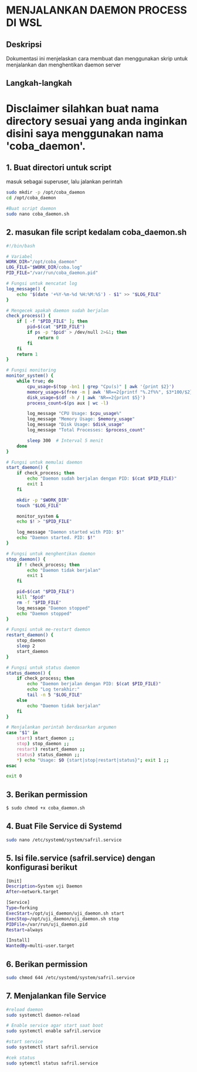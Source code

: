 # MENJALANKAN DAEMON PROCESS DI WSL
## Deskripsi
Dokumentasi ini menjelaskan cara membuat dan menggunakan skrip untuk menjalankan dan menghentikan daemon server
## Langkah-langkah
# Disclaimer silahkan buat nama directory sesuai yang anda inginkan disini saya menggunakan nama 'coba_daemon'.
## 1. Buat directori untuk script
masuk sebagai superuser, lalu jalankan perintah
```bash
sudo mkdir -p /opt/coba_daemon
cd /opt/coba_daemon

#Buat script daemon
sudo nano coba_daemon.sh
```
## 2. masukan file script kedalam  coba_daemon.sh
```bash
#!/bin/bash

# Variabel
WORK_DIR="/opt/coba_daemon"
LOG_FILE="$WORK_DIR/coba.log"
PID_FILE="/var/run/coba_daemon.pid"

# Fungsi untuk mencatat log
log_message() {
    echo "$(date '+%Y-%m-%d %H:%M:%S') - $1" >> "$LOG_FILE"
}

# Mengecek apakah daemon sudah berjalan
check_process() {
    if [ -f "$PID_FILE" ]; then
        pid=$(cat "$PID_FILE")
        if ps -p "$pid" > /dev/null 2>&1; then
            return 0
        fi
    fi
    return 1
}

# Fungsi monitoring
monitor_system() {
    while true; do
        cpu_usage=$(top -bn1 | grep "Cpu(s)" | awk '{print $2}')
        memory_usage=$(free -m | awk 'NR==2{printf "%.2f%%", $3*100/$2}')
        disk_usage=$(df -h / | awk 'NR==2{print $5}')
        process_count=$(ps aux | wc -l)

        log_message "CPU Usage: $cpu_usage%"
        log_message "Memory Usage: $memory_usage"
        log_message "Disk Usage: $disk_usage"
        log_message "Total Processes: $process_count"

        sleep 300  # Interval 5 menit
    done
}

# Fungsi untuk memulai daemon
start_daemon() {
    if check_process; then
        echo "Daemon sudah berjalan dengan PID: $(cat $PID_FILE)"
        exit 1
    fi

    mkdir -p "$WORK_DIR"
    touch "$LOG_FILE"

    monitor_system &
    echo $! > "$PID_FILE"

    log_message "Daemon started with PID: $!"
    echo "Daemon started. PID: $!"
}

# Fungsi untuk menghentikan daemon
stop_daemon() {
    if ! check_process; then
        echo "Daemon tidak berjalan"
        exit 1
    fi

    pid=$(cat "$PID_FILE")
    kill "$pid"
    rm -f "$PID_FILE"
    log_message "Daemon stopped"
    echo "Daemon stopped"
}

# Fungsi untuk me-restart daemon
restart_daemon() {
    stop_daemon
    sleep 2
    start_daemon
}

# Fungsi untuk status daemon
status_daemon() {
    if check_process; then
        echo "Daemon berjalan dengan PID: $(cat $PID_FILE)"
        echo "Log terakhir:"
        tail -n 5 "$LOG_FILE"
    else
        echo "Daemon tidak berjalan"
    fi
}

# Menjalankan perintah berdasarkan argumen
case "$1" in
    start) start_daemon ;;
    stop) stop_daemon ;;
    restart) restart_daemon ;;
    status) status_daemon ;;
    *) echo "Usage: $0 {start|stop|restart|status}"; exit 1 ;;
esac

exit 0
```
## 3. Berikan permission
```bash
$ sudo chmod +x coba_daemon.sh
```
## 4. Buat File Service di Systemd
```bash
sudo nano /etc/systemd/system/safril.service
```
## 5. Isi file.service (safril.service) dengan konfigurasi berikut
```bash
[Unit]
Description=System uji Daemon
After=network.target

[Service]
Type=forking
ExecStart=/opt/uji_daemon/uji_daemon.sh start
ExecStop=/opt/uji_daemon/uji_daemon.sh stop
PIDFile=/var/run/uji_daemon.pid
Restart=always

[Install]
WantedBy=multi-user.target
```
## 6. Berikan permission
```bash
sudo chmod 644 /etc/systemd/system/safril.service
```
## 7. Menjalankan file Service
```bash
#reload daemon
sudo systemctl daemon-reload

# Enable service agar start saat boot
sudo systemctl enable safril.service

#start service
sudo systemctl start safril.service

#cek status 
sudo sytemctl status safril.service
```